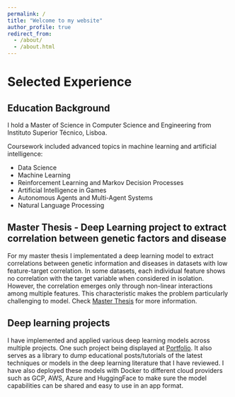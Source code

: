 ```yaml
---
permalink: /
title: "Welcome to my website"
author_profile: true
redirect_from: 
  - /about/
  - /about.html
---
```


# Selected Experience
## Education Background

I hold a Master of Science in Computer Science and Engineering from Instituto Superior Técnico, Lisboa. 

Coursework included advanced topics in machine learning and artificial intelligence:
- Data Science
- Machine Learning
- Reinforcement Learning and Markov Decision Processes
- Artificial Intelligence in Games
- Autonomous Agents and Multi-Agent Systems
- Natural Language Processing

## Master Thesis - Deep Learning project to extract correlation between genetic factors and disease

For my master thesis I implementated a deep learning model to extract correlations between genetic information and diseases in datasets with low feature-target correlation. In some datasets, each individual feature shows no correlation with the target variable when considered in isolation. However, the correlation emerges only through non-linear interactions among multiple features. This characteristic makes the problem particularly challenging to model. Check [Master Thesis](https://hbvsa.github.io/master_thesis/) for more information.

## Deep learning projects

I have implemented and applied various deep learning models across multiple projects. One such project being displayed at [Portfolio](https://hbvsa.github.io/portfolio/). It also serves as a library to dump educational posts/tutorials of the latest techniques or models in the deep learning literature that I have reviewed. 
I have also deployed these models with Docker to different cloud providers such as GCP, AWS, Azure and HuggingFace to make sure the model capabilities can be shared and easy to use in an app format.
